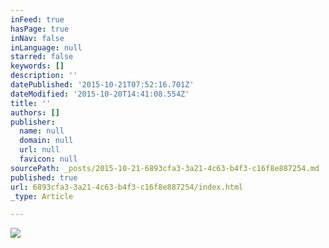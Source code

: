 ```yaml
---
inFeed: true
hasPage: true
inNav: false
inLanguage: null
starred: false
keywords: []
description: ''
datePublished: '2015-10-21T07:52:16.701Z'
dateModified: '2015-10-20T14:41:08.554Z'
title: ''
authors: []
publisher:
  name: null
  domain: null
  url: null
  favicon: null
sourcePath: _posts/2015-10-21-6893cfa3-3a21-4c63-b4f3-c16f8e887254.md
published: true
url: 6893cfa3-3a21-4c63-b4f3-c16f8e887254/index.html
_type: Article

---
```

![](https://the-grid-user-content.s3-us-west-2.amazonaws.com/9ba86f0e-ab4a-465f-be61-4e8599ef883f.gif)